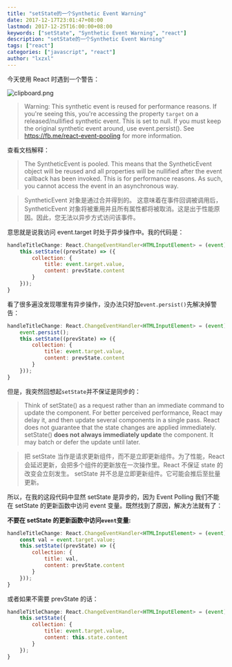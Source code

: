 ```yaml
---
title: "setState的一个Synthetic Event Warning"
date: 2017-12-17T23:01:47+08:00
lastmod: 2017-12-25T16:00:00+08:00
keywords: ["setState", "Synthetic Event Warning", "react"]
description: "setState的一个Synthetic Event Warning"
tags: ["react"]
categories: ["javascript", "react"]
author: "lxzxl"
---
```


今天使用 React 时遇到一个警告：

![clipboard.png](/images/react/setstate-warning.png)

<!--more-->

> Warning: This synthetic event is reused for performance reasons. If you're seeing this, you're accessing the property `target` on a released/nullified synthetic event. This is set to null. If you must keep the original synthetic event around, use event.persist(). See https://fb.me/react-event-pooling for more information.

查看文档解释：

> The SyntheticEvent is pooled. This means that the SyntheticEvent object will be reused and all properties will be nullified after the event callback has been invoked. This is for performance reasons. As such, you cannot access the event in an asynchronous way.

> SyntheticEvent 对象是通过合并得到的。 这意味着在事件回调被调用后，SyntheticEvent 对象将被重用并且所有属性都将被取消。这是出于性能原因。因此，您无法以异步方式访问该事件。

意思就是说我访问 event.target 时处于异步操作中。我的代码是：

```javascript
handleTitleChange: React.ChangeEventHandler<HTMLInputElement> = (event) => {
    this.setState((prevState) => ({
        collection: {
            title: event.target.value,
            content: prevState.content
        }
    }));
}
```

看了很多遍没发现哪里有异步操作，没办法只好加`event.persist()`先解决掉警告：

```javascript
handleTitleChange: React.ChangeEventHandler<HTMLInputElement> = (event) => {
    event.persist();
    this.setState((prevState) => ({
        collection: {
            title: event.target.value,
            content: prevState.content
        }
    }));
}
```

但是，我突然回想起`setState`并不保证是同步的：

> Think of setState() as a request rather than an immediate command to update the component. For better perceived performance, React may delay it, and then update several components in a single pass. React does not guarantee that the state changes are applied immediately.
> setState() **does not always immediately update** the component. It may batch or defer the update until later.

> 把 setState 当作是请求更新组件，而不是立即更新组件。为了性能，React 会延迟更新，会把多个组件的更新放在一次操作里。React 不保证 state 的改变会立刻发生。
> setState 并不总是立即更新组件。它可能会推后至批量更新。

所以，在我的这段代码中显然 setState 是异步的，因为 Event Polling 我们不能在 setState 的更新函数中访问 event 变量。既然找到了原因，解决方法就有了：

**不要在 setState 的更新函数中访问`event`变量:**

```javascript
handleTitleChange: React.ChangeEventHandler<HTMLInputElement> = (event) => {
    const val = event.target.value;
    this.setState((prevState) => ({
        collection: {
            title: val,
            content: prevState.content
        }
    }));
}
```

或者如果不需要 prevState 的话：

```javascript
handleTitleChange: React.ChangeEventHandler<HTMLInputElement> = (event) => {
    this.setState({
        collection: {
            title: event.target.value,
            content: this.state.content
        }
    });
}
```
